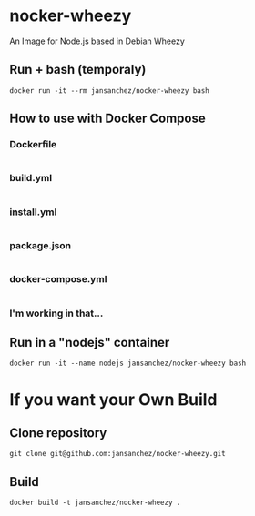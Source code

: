 # **nocker-wheezy**

An Image for Node.js based in Debian Wheezy

## Run + bash (temporaly)
```
docker run -it --rm jansanchez/nocker-wheezy bash
```

## How to use with Docker Compose

### Dockerfile
```

```

### build.yml
```

```

### install.yml
```

```

### package.json
```

```

### docker-compose.yml
```

```


### I'm working in that...

## Run in a "nodejs" container
```
docker run -it --name nodejs jansanchez/nocker-wheezy bash
```

# **If you want your Own Build**

## Clone repository
```
git clone git@github.com:jansanchez/nocker-wheezy.git
```

## Build
```
docker build -t jansanchez/nocker-wheezy .
```
